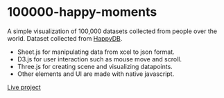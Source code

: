 # 100000-happy-moments

A simple visualization of 100,000 datasets collected from people over the world. Dataset collected from [HappyDB](https://github.com/rit-public/HappyDB).

* Sheet.js for manipulating data from xcel to json format. 
* D3.js for user interaction such as mouse move and scroll. 
* Three.js for creating scene and visualizing datapoints. 
* Other elements and UI are made with native javascript. 

[Live project](http://100000.parkjoohyun.com/)
